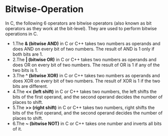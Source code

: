 # Bitwise-Operation
In C, the following 6 operators are bitwise operators (also known as bit operators as they work at the bit-level). They are used to perform bitwise operations in C.
 

- 1.The __& (bitwise AND)__ in C or C++ takes two numbers as operands and does AND on every bit of two numbers. The result of AND is 1 only if both bits are 1.  
- 2.The __| (bitwise OR)__ in C or C++ takes two numbers as operands and does OR on every bit of two numbers. The result of OR is 1 if any of the two bits is 1. 
- 3.The __^ (bitwise XOR)__ in C or C++ takes two numbers as operands and does XOR on every bit of two numbers. The result of XOR is 1 if the two bits are different. 
- 4.The __<< (left shift)__ in C or C++ takes two numbers, the left shifts the bits of the first operand, and the second operand decides the number of places to shift. 
- 5.The __>> (right shift)__ in C or C++ takes two numbers, right shifts the bits of the first operand, and the second operand decides the number of places to shift. 
- 6.The __~ (bitwise NOT)__ in C or C++ takes one number and inverts all bits of it.
